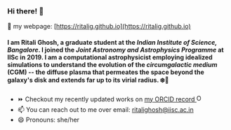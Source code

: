 ### Hi there! 👋
:pushpin: my webpage: [https://ritalig.github.io](https://ritalig.github.io)

#### I am Ritali Ghosh, a graduate student at the *Indian Institute of Science, Bangalore*. I joined the *Joint Astronomy and Astrophysics Programme* at IISc in 2019. I am a computational astrophysicist employing idealized simulations to understand the evolution of the *circumgalactic medium* (CGM) -- the diffuse plasma that permeates the space beyond the galaxy's disk and extends far up to its virial radius. :snowflake:🔭

- ⏩ Checkout my recently updated works on <a href="https://orcid.org/0000-0001-8643-7104">my ORCID record <img alt="ORCID logo" src="https://info.orcid.org/wp-content/uploads/2019/11/orcid_16x16.png" width="16" height="16" /></a>
- 📫 You can reach out to me over email: ritalighosh@iisc.ac.in
- 😄 Pronouns: she/her
